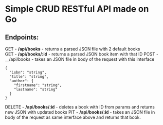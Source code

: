# Simple CRUD RESTful API made on Go
## Endpoints:
GET - __/api/books__ - returns a parsed JSON file with 2 default books\
GET - __/api/books/:id__ - returns a parsed JSON book item with that ID
POST - __/api/books - takes an JSON file in body of the request with this interface
```
{
  "isbn": "string",
  "title": "string",
  "author": {
    "firstname": "string",
    "lastname": "string"
  }
} 
```
DELETE - __/api/books/:id__ - deletes a book with ID from params and returns new JSON with updated books
PIT - __/api/books/:id__ - takes an JSON file in body of the request as same interface above and returns that book.
